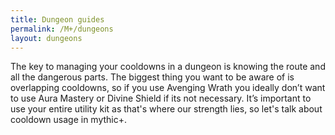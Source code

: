 ```yaml
---
title: Dungeon guides
permalink: /M+/dungeons
layout: dungeons
---
```


The key to managing your cooldowns in a dungeon is knowing the route and all the dangerous parts. The biggest thing you want to be aware of is overlapping cooldowns, so if you use Avenging Wrath you ideally don’t want to use Aura Mastery or Divine Shield if its not necessary. It’s important to use your entire utility kit as that's where our strength lies, so let's talk about cooldown usage in mythic+.
